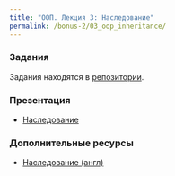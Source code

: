 ```yaml
---
title: "ООП. Лекция 3: Наследование"
permalink: /bonus-2/03_oop_inheritance/
---
```


### Задания

Задания находятся в [репозитории](https://github.com/pyneng/pyneng-online-bonus/tree/master/exercises/03_oop_inheritance).


### Презентация

* [Наследование](https://gitpitch.com/natenka/pyneng-slides/bonus-oop-inheritance#/)


### Дополнительные ресурсы

* [Наследование (англ)](https://www.python-course.eu/python3_inheritance.php)
